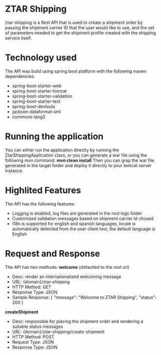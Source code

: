 # ZTAR Shipping
ztar-shipping is a Rest API that is used to create a shipment order by passing the shipment carrier ID that the user would like to use, and the set of parameters needed to get the shipment profile created with the shipping service itself.

# Technology used
The API was build using spring boot platform with the following maven dependencies:

-  spring-boot-starter-web
-  spring-boot-starter-tomcat
-  spring-boot-starter-validation
-  spring-boot-starter-test
-  spring-boot-devtools
-  jackson-dataformat-xml
-  commons-lang3

# Running the application
You can either run the application directly by running the ZtarShippingApplication class, or you can generate a war file
using the following mvn command: 
**mvn clean install**
Then you can grap the war file generated in the target folder and deploy it directly to your tomcat server instance.

# Highlited Features
The API has the following features:
- Logging is enabled, log files are generated in the root logs folder
- Customized validation messages based on shipment carrier Id chosed
- I18n is supported for english and spanish languages, locale is automatically detected from the user client tool, 
    the default language is English

# Request and Response
The API has two methods:
**welcome** (defaulted to the root url) 
  - Desc: render an internationalized welcoming message
  - URL: {domain}/ztar-shipping
  - HTTP Method: GET
  - Response Type: JSON
  - Sample Response:
    { "message": "Welcome to ZTAR Shipping", "status": 200 }
  
  
**createShipment** 
  - Desc: responsible for placing the shipment order and rendering a suitable status messages
  - URL: {domain}/ztar-shipping/create-shipment  
  - HTTP Method: POST
  - Request Type: JSON
  - Response Type: JSON
  
